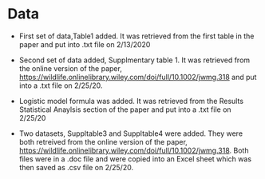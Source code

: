# Data 

- First set of data,Table1 added. It was retrieved from the first table in the paper and put into .txt file  on 2/13/2020

- Second set of data added, Supplmentary table 1. It was retrieved from the online version of the paper, https://wildlife.onlinelibrary.wiley.com/doi/full/10.1002/jwmg.318 and put into a .txt file on 2/25/20.
 
- Logistic model formula was added. It was retrieved from the Results Statistical Anaylsis section of the paper and put into a .txt file on 2/25/20

- Two datasets, Suppltable3 and Suppltable4 were added. They were both retreived from the online version of the paper, https://wildlife.onlinelibrary.wiley.com/doi/full/10.1002/jwmg.318. Both files were in a .doc file and were copied into an Excel sheet which was then saved as .csv file on 2/25/20. 
